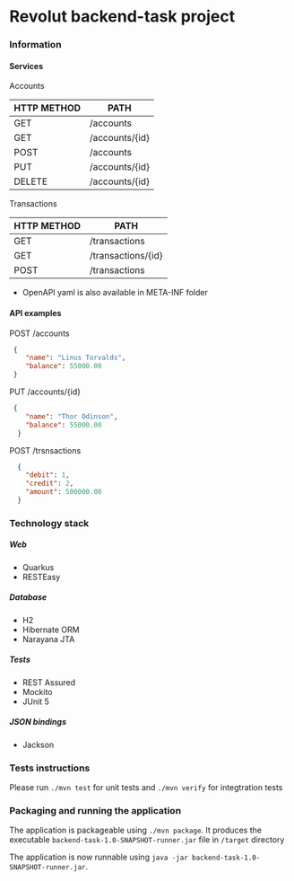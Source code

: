 # Revolut backend-task project

### Information

#### Services

Accounts

| HTTP METHOD | PATH           |
|-------------|----------------|
|   GET       | /accounts      |
| GET         | /accounts/{id} |
| POST        | /accounts      |
| PUT         | /accounts/{id} |
| DELETE      | /accounts/{id} |

Transactions

| HTTP METHOD | PATH               |
|-------------|--------------------|
| GET         | /transactions      |
| GET         | /transactions/{id} |
| POST        | /transactions      |

* OpenAPI yaml is also available in META-INF folder 

#### API examples

POST /accounts
``` json
 {
 	"name": "Linus Torvalds",
 	"balance": 55000.00
 }
```

PUT /accounts/{id}
``` json
 {
    "name": "Thor Odinson",
    "balance": 55000.00
  }
```

POST /trsnsactions
```json
  {
    "debit": 1,
    "credit": 2,
    "amount": 500000.00
  }
```

### Technology stack

##### Web

* Quarkus
* RESTEasy 

##### Database

* H2
* Hibernate ORM
* Narayana JTA

##### Tests

* REST Assured
* Mockito
* JUnit 5

##### JSON bindings

*  Jackson


### Tests instructions

Please run `./mvn test` for unit tests and `./mvn verify` for integtration tests


### Packaging and running the application

The application is packageable using `./mvn package`.
It produces the executable `backend-task-1.0-SNAPSHOT-runner.jar` file in `/target` directory

The application is now runnable using `java -jar backend-task-1.0-SNAPSHOT-runner.jar`.
